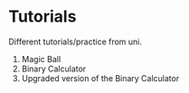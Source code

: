 # Tutorials

Different tutorials/practice from uni. 

1. Magic Ball
2. Binary Calculator
3. Upgraded version of the Binary Calculator
